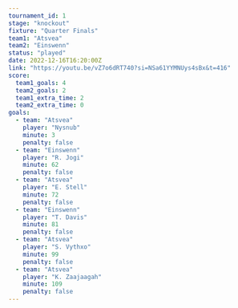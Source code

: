 ```yaml
---
tournament_id: 1
stage: "knockout"
fixture: "Quarter Finals"
team1: "Atsvea"
team2: "Einswenn"
status: "played"
date: 2022-12-16T16:20:00Z
link: "https://youtu.be/vZ7o6dRT740?si=NSa61YYMNUys4sBx&t=416"
score:
  team1_goals: 4
  team2_goals: 2
  team1_extra_time: 2
  team2_extra_time: 0
goals:
  - team: "Atsvea"
    player: "Nysnub"
    minute: 3
    penalty: false
  - team: "Einswenn"
    player: "R. Jogi"
    minute: 62
    penalty: false
  - team: "Atsvea"
    player: "E. Stell"
    minute: 72
    penalty: false
  - team: "Einswenn"
    player: "T. Davis"
    minute: 81
    penalty: false
  - team: "Atsvea"
    player: "S. Vythxo"
    minute: 99
    penalty: false
  - team: "Atsvea"
    player: "K. Zaajaagah"
    minute: 109
    penalty: false
---
```

